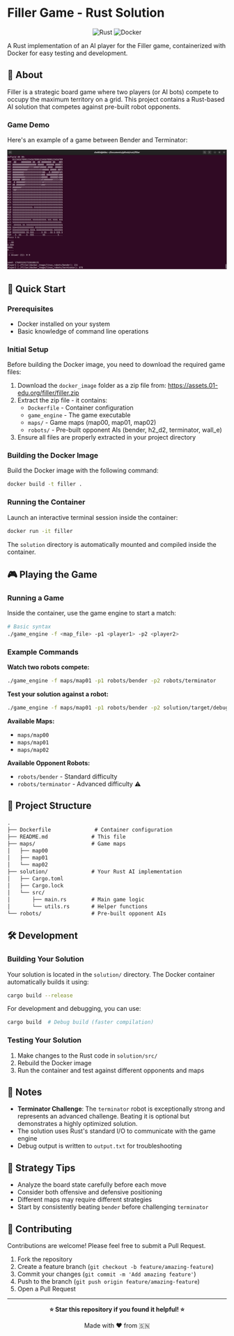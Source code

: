 # Filler Game - Rust Solution

<div align="center">

![Rust](https://img.shields.io/badge/Rust-000000?style=for-the-badge&logo=rust&logoColor=white)
![Docker](https://img.shields.io/badge/Docker-2496ED?style=for-the-badge&logo=docker&logoColor=white)

</div>

A Rust implementation of an AI player for the Filler game, containerized with Docker for easy testing and development.


## 📖 About

Filler is a strategic board game where two players (or AI bots) compete to occupy the maximum territory on a grid. This project contains a Rust-based AI solution that competes against pre-built robot opponents.

### Game Demo

Here's an example of a game between Bender and Terminator:

![Filler Game - Bender vs Terminator](Screenshot%20from%202025-10-15%2018-20-39.png)

## 🚀 Quick Start

### Prerequisites

- Docker installed on your system
- Basic knowledge of command line operations

### Initial Setup

Before building the Docker image, you need to download the required game files:

1. Download the `docker_image` folder as a zip file from: https://assets.01-edu.org/filler/filler.zip
2. Extract the zip file - it contains:
   - `Dockerfile` - Container configuration
   - `game_engine` - The game executable
   - `maps/` - Game maps (map00, map01, map02)
   - `robots/` - Pre-built opponent AIs (bender, h2_d2, terminator, wall_e)
3. Ensure all files are properly extracted in your project directory

### Building the Docker Image

Build the Docker image with the following command:

```bash
docker build -t filler .
```

### Running the Container

Launch an interactive terminal session inside the container:

```bash
docker run -it filler
```

The `solution` directory is automatically mounted and compiled inside the container.

## 🎮 Playing the Game

### Running a Game

Inside the container, use the game engine to start a match:

```bash
# Basic syntax
./game_engine -f <map_file> -p1 <player1> -p2 <player2>
```

### Example Commands

**Watch two robots compete:**
```bash
./game_engine -f maps/map01 -p1 robots/bender -p2 robots/terminator
```

**Test your solution against a robot:**
```bash
./game_engine -f maps/map01 -p1 robots/bender -p2 solution/target/debug/solution
```

**Available Maps:**
- `maps/map00`
- `maps/map01`
- `maps/map02`

**Available Opponent Robots:**
- `robots/bender` - Standard difficulty
- `robots/terminator` - Advanced difficulty ⚠️

## 📁 Project Structure

```
.
├── Dockerfile              # Container configuration
├── README.md              # This file
├── maps/                  # Game maps
│   ├── map00
│   ├── map01
│   └── map02
├── solution/              # Your Rust AI implementation
│   ├── Cargo.toml
│   ├── Cargo.lock
│   └── src/
│       ├── main.rs        # Main game logic
│       └── utils.rs       # Helper functions
└── robots/                # Pre-built opponent AIs
```

## 🛠️ Development

### Building Your Solution

Your solution is located in the `solution/` directory. The Docker container automatically builds it using:

```bash
cargo build --release
```

For development and debugging, you can use:

```bash
cargo build  # Debug build (faster compilation)
```

### Testing Your Solution

1. Make changes to the Rust code in `solution/src/`
2. Rebuild the Docker image
3. Run the container and test against different opponents and maps

## 📝 Notes

- **Terminator Challenge**: The `terminator` robot is exceptionally strong and represents an advanced challenge. Beating it is optional but demonstrates a highly optimized solution.
- The solution uses Rust's standard I/O to communicate with the game engine
- Debug output is written to `output.txt` for troubleshooting

## 🎯 Strategy Tips

- Analyze the board state carefully before each move
- Consider both offensive and defensive positioning
- Different maps may require different strategies
- Start by consistently beating `bender` before challenging `terminator`

## 🤝 Contributing

Contributions are welcome! Please feel free to submit a Pull Request.

1. Fork the repository
2. Create a feature branch (`git checkout -b feature/amazing-feature`)
3. Commit your changes (`git commit -m 'Add amazing feature'`)
4. Push to the branch (`git push origin feature/amazing-feature`)
5. Open a Pull Request

---

<div align="center">

**⭐ Star this repository if you found it helpful! ⭐**

Made with ❤️ from 🇸🇳

</div>